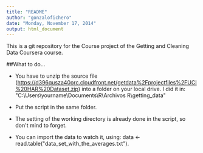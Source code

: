 ```yaml
---
title: "README"
author: "gonzalofichero"
date: "Monday, November 17, 2014"
output: html_document
---
```



This is a git repository for the Course project of the Getting and Cleaning Data Coursera course.

##What to do...

* You have to unzip the source file (https://d396qusza40orc.cloudfront.net/getdata%2Fprojectfiles%2FUCI%20HAR%20Dataset.zip) into a folder on your local drive. I did it in: "C:\Users\yourname\Documents\R\Archivos R\getting_data"

* Put the script in the same folder.

* The setting of the working directory is already done in the script, so don't mind to forget.

* You can import the data to watch it, using: data <- read.table("data_set_with_the_averages.txt").